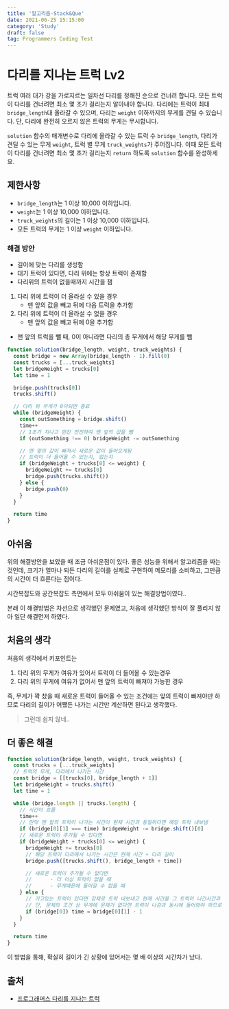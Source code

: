 ```yaml
---
title: '알고리즘-Stack&Que'
date: 2021-06-25 15:15:00
category: 'Study'
draft: false
tag: Programmers Coding Test
---
```


# 다리를 지나는 트럭 Lv2

트럭 여러 대가 강을 가로지르는 일차선 다리를 정해진 순으로 건너려 합니다. 모든 트럭이 다리를 건너려면 최소 몇 초가 걸리는지 알아내야 합니다. 다리에는 트럭이 최대 `bridge_length`대 올라갈 수 있으며, 다리는 `weight` 이하까지의 무게를 견딜 수 있습니다. 단, 다리에 완전히 오르지 않은 트럭의 무게는 무시합니다.

`solution` 함수의 매개변수로 다리에 올라갈 수 있는 트럭 수 `bridge_length`, 다리가 견딜 수 있는 무게 `weight`, 트럭 별 무게 `truck_weights`가 주어집니다. 이때 모든 트럭이 다리를 건너려면 최소 몇 초가 걸리는지 `return` 하도록 `solution` 함수를 완성하세요.

## 제한사항

- `bridge_length`는 1 이상 10,000 이하입니다.
- `weight`는 1 이상 10,000 이하입니다.
- `truck_weights`의 길이는 1 이상 10,000 이하입니다.
- 모든 트럭의 무게는 1 이상 `weight` 이하입니다.

### 해결 방안

- 길이에 맞는 다리를 생성함
- 대기 트럭이 있다면, 다리 위에는 항상 트럭이 존재함
- 다리위의 트럭이 없을때까지 시간을 잼

1. 다리 위에 트럭이 더 올라설 수 있을 경우
   - 맨 앞의 값을 빼고 뒤에 다음 트럭을 추가함
2. 다리 위에 트럭이 더 올라설 수 없을 경우
   - 맨 앞의 값을 빼고 뒤에 0을 추가함

- 맨 앞의 트럭을 뺄 때, 0이 아니라면 다리의 총 무게에서 해당 무게를 뺌

```ts
function solution(bridge_length, weight, truck_weights) {
  const bridge = new Array(bridge_length - 1).fill(0)
  const trucks = [...truck_weights]
  let bridgeWeight = trucks[0]
  let time = 1

  bridge.push(trucks[0])
  trucks.shift()

  // 다리 위 무게가 0이되면 종료
  while (bridgeWeight) {
    const outSomething = bridge.shift()
    time++
    // 1초가 지나고 한칸 전진하여 맨 앞의 값을 뺌
    if (outSomething !== 0) bridgeWeight -= outSomething

    // 맨 앞의 값이 빠져서 새로운 값이 들어오게됨
    // 트럭이 더 들어올 수 있는지, 없는지
    if (bridgeWeight + trucks[0] <= weight) {
      bridgeWeight += trucks[0]
      bridge.push(trucks.shift())
    } else {
      bridge.push(0)
    }
  }

  return time
}
```

## 아쉬움

위의 해결방안을 보았을 때 조금 아쉬운점이 있다. 좋은 성능을 위해서 알고리즘을 짜는것인데, 크기가 얼마나 되든 다리의 길이를 실제로 구현하여 메모리를 소비하고, 그만큼의 시간이 더 흐른다는 점이다.

시간복잡도와 공간복잡도 측면에서 모두 아쉬움이 있는 해결방법이였다..

본래 이 해결방법은 차선으로 생각했던 문제였고, 처음에 생각했던 방식이 잘 풀리지 않아 일단 해결먼저 하였다.

## 처음의 생각

처음의 생각에서 키포인트는

1. 다리 위의 무게가 여유가 있어서 트럭이 더 들어올 수 있는경우
2. 다리 위의 무게에 여유가 없어서 맨 앞의 트럭이 빠져야 가능한 경우

즉, 무게가 꽉 찼을 때 새로운 트럭이 들어올 수 있는 조건에는 앞의 트럭이 빠져야만 하므로 다리의 길이가 어쨌든 나가는 시간만 계산하면 된다고 생각했다.

> 그런데 쉽지 않네..

## 더 좋은 해결

```ts
function solution(bridge_length, weight, truck_weights) {
  const trucks = [...truck_weights]
  // 트럭의 무게, 다리에서 나가는 시간
  const bridge = [[trucks[0], bridge_length + 1]]
  let bridgeWeight = trucks.shift()
  let time = 1

  while (bridge.length || trucks.length) {
    // 시간이 흐름
    time++
    // 만약 맨 앞의 트럭이 나가는 시간이 현재 시간과 동일하다면 해당 트럭 내보냄
    if (bridge[0][1] === time) bridgeWeight -= bridge.shift()[0]
    // 새로운 트럭이 추가될 수 있다면
    if (bridgeWeight + trucks[0] <= weight) {
      bridgeWeight += trucks[0]
      // 해당 트럭이 다리에서 나가는 시간은 현재 시간 + 다리 길이
      bridge.push([trucks.shift(), bridge_length + time])

      // 새로운 트럭이 추가될 수 없다면
      //      - 더 이상 트럭이 없을 때
      //      - 무게때문에 들어갈 수 없을 때
    } else {
      // 가고있는 트럭이 있다면 강제로 트럭 내보내고 현재 시간을 그 트럭이 나간시간과 동일하게 변경
      // 단, 문제의 조건 상 무게에 문제가 없다면 트럭이 나감과 동시에 들어와야 하므로 loop의 시작에서 추가되는 1초가 존재하지 않기 때문에 미리 -1초를 해줌
      if (bridge[0]) time = bridge[0][1] - 1
    }
  }

  return time
}
```

이 방법을 통해, 확실히 길이가 긴 상황에 있어서는 몇 배 이상의 시간차가 났다.

## 출처

- [프로그래머스 다리를 지나는 트럭](https://programmers.co.kr/learn/courses/30/lessons/42583?language=javascript#)

